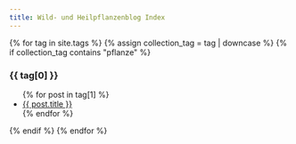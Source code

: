 ```yaml
---
title: Wild- und Heilpflanzenblog Index
---
```


{% for tag in site.tags %}
  {% assign collection_tag = tag | downcase %}
  {% if collection_tag contains "pflanze" %}
  <h3>{{ tag[0] }}</h3>
  <ul>
    {% for post in tag[1] %}
      <li><a href="{{ post.url }}">{{ post.title }}</a></li>
    {% endfor %}
  </ul>
  {% endif %}
{% endfor %}
